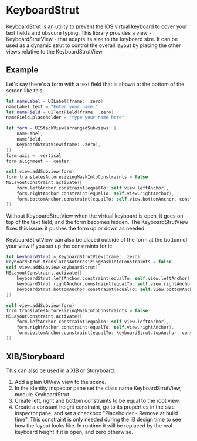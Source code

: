 # KeyboardStrut

KeyboardStrut is an utility to prevent the iOS virtual keyboard to cover your text fields and obscure typing.
This library provides a view - KeyboardStrutView - that adapts its size to the keyboard size.
It can be used as a dynamic strut to control the overall layout
by placing the other views relative to the KeyboardStrutView.

## Example

Let's say there's a form with a text field that is shown at the bottom of the screen like this:

```Swift
let nameLabel = UILabel(frame: .zero)
nameLabel.text = "Enter your name:"
let nameField = UITextField(frame: .zero)
nameField.placeholder = "type your name here"

let form = UIStackView(arrangedSubviews: [
    nameLabel,
    nameField,
    KeyboardStrutView(frame: .zero),
])
form.axis = .vertical
form.alignment = .center

self.view.addSubview(form)
form.translatesAutoresizingMaskIntoConstraints = false
NSLayoutConstraint.activate([
    form.leftAnchor.constraint(equalTo: self.view.leftAnchor),
    form.rightAnchor.constraint(equalTo: self.view.rightAnchor),
    form.bottomAnchor.constraint(equalTo: self.view.bottomAnchor, constant: -200),
])
```

Without KeyboardStrutView when the virtual keyboard is open, it goes on top of the text field, and the form becomes hidden.
The KeyboardStrutView fixes this issue: it pushes the form up or down as needed.

KeyboardStrutView can also be placed outside of the form at the bottom of your view if you set up the constraints for it:

```Swift
let keyboardStrut = KeyboardStrutView(frame: .zero)
keyboardStrut.translatesAutoresizingMaskIntoConstraints = false
self.view.addSubview(keyboardStrut)
NSLayoutConstraint.activate([
    keyboardStrut.leftAnchor.constraint(equalTo: self.view.leftAnchor),
    keyboardStrut.rightAnchor.constraint(equalTo: self.view.rightAnchor),
    keyboardStrut.bottomAnchor.constraint(equalTo: self.view.bottomAnchor),
])

self.view.addSubview(form)
form.translatesAutoresizingMaskIntoConstraints = false
NSLayoutConstraint.activate([
    form.leftAnchor.constraint(equalTo: self.view.leftAnchor),
    form.rightAnchor.constraint(equalTo: self.view.rightAnchor),
    form.bottomAnchor.constraint(equalTo: keyboardStrut.topAnchor, constant: -200),
])
```

## XIB/Storyboard

This can also be used in a XIB or Storyboard:

1. Add a plain UIView view to the scene.
1. In the identity inspector pane set the class name KeyboardStrutView, module KeyboardStrut.
1. Create left, right and bottom constraints to be equal to the root view.
1. Create a constant height constraint, go to its properties in the size inspector pane, and set a checkbox "Placeholder - Remove at build time". This constraint is only needed during the IB design time to see how the layout looks like. In runtime it will be replaced by the real keyboard height if it is open, and zero otherwise.
